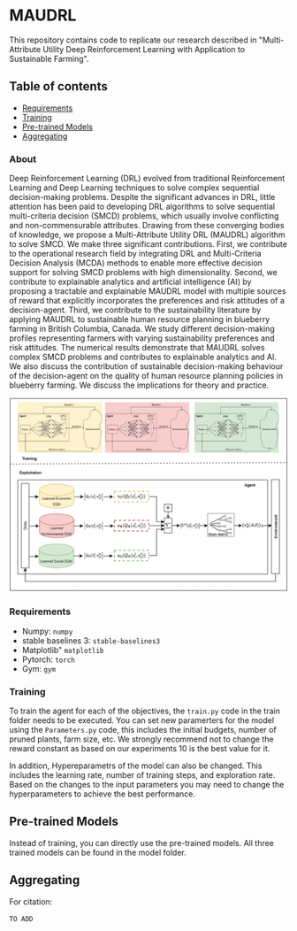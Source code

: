 # MAUDRL
This repository contains code to replicate our research described in 
"Multi-Attribute Utility Deep Reinforcement Learning
with Application to Sustainable Farming". 
## Table of contents

  * [Requirements](#requirements)
  * [Training](#training)
  * [Pre-trained Models](#pre-trianed-models)
  * [Aggregating](#aggregating)

### About 
Deep Reinforcement Learning (DRL) evolved from traditional Reinforcement Learning and Deep
Learning techniques to solve complex sequential decision-making problems. Despite the significant advances
in DRL, little attention has been paid to developing DRL algorithms to solve sequential multi-criteria decision
(SMCD) problems, which usually involve conflicting and non-commensurable attributes. Drawing from these
converging bodies of knowledge, we propose a Multi-Attribute Utility DRL (MAUDRL) algorithm to solve
SMCD. We make three significant contributions. First, we contribute to the operational research field by
integrating DRL and Multi-Criteria Decision Analysis (MCDA) methods to enable more effective decision
support for solving SMCD problems with high dimensionality. Second, we contribute to explainable analytics
and artificial intelligence (AI) by proposing a tractable and explainable MAUDRL model with multiple
sources of reward that explicitly incorporates the preferences and risk attitudes of a decision-agent. Third,
we contribute to the sustainability literature by applying MAUDRL to sustainable human resource planning
in blueberry farming in British Columbia, Canada. We study different decision-making profiles representing
farmers with varying sustainability preferences and risk attitudes. The numerical results demonstrate that
MAUDRL solves complex SMCD problems and contributes to explainable analytics and AI. We also discuss
the contribution of sustainable decision-making behaviour of the decision-agent on the quality of human
resource planning policies in blueberry farming. We discuss the implications for theory and practice.

![alt text](img/1.png)

### Requirements

* Numpy: `numpy` 
* stable baselines 3: `stable-baselines3` 
* Matplotlib" `matplotlib`
* Pytorch: `torch`
* Gym: `gym`

### Training
To train the agent for each of the objectives, the `train.py` code in the train folder needs to be executed.
You can set new paramerters for the model using the `Parameters.py` code, this includes the initial budgets, number of pruned plants, 
farm size, etc. We strongly recommend not to change the reward constant as based on our experiments 10 is the best value for it.

In addition, Hypereparametrs of the model can also be changed. This includes the learning rate, number of training steps, and exploration rate.
Based on the changes to the input parameters you may need to change the hyperparameters to achieve the best performance.


## Pre-trained Models
Instead of training, you can directly use the pre-trained models. All three trained models can be found in
the model folder.

## Aggregating


For citation:
```angular2html
TO ADD
```
